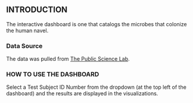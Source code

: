 ## INTRODUCTION
The interactive dashboard is one that catalogs the microbes that colonize the human navel.
### Data Source
The data was pulled from [The Public Science Lab](https://robdunnlab.com/projects/belly-button-biodiversity/).
### HOW TO USE THE DASHBOARD
Select a Test Subject ID Number from the dropdown (at the top left of the dashboard) and the results are displayed in the visualizations.
